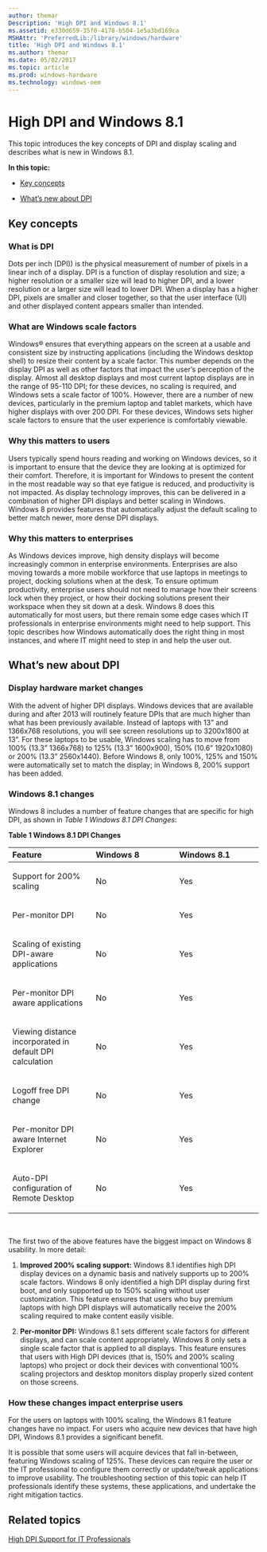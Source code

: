 ```yaml
---
author: themar
Description: 'High DPI and Windows 8.1'
ms.assetid: e330d659-35f0-4178-b504-1e5a3bd169ca
MSHAttr: 'PreferredLib:/library/windows/hardware'
title: 'High DPI and Windows 8.1'
ms.author: themar
ms.date: 05/02/2017
ms.topic: article
ms.prod: windows-hardware
ms.technology: windows-oem
---
```


# High DPI and Windows 8.1


This topic introduces the key concepts of DPI and display scaling and describes what is new in Windows 8.1.

**In this topic:**

-   [Key concepts](#key)

-   [What’s new about DPI](#newdpi)

## <span id="key"></span><span id="KEY"></span>Key concepts


### <span id="What_is_DPI"></span><span id="what_is_dpi"></span><span id="WHAT_IS_DPI"></span>What is DPI

Dots per inch (DPI)) is the physical measurement of number of pixels in a linear inch of a display. DPI is a function of display resolution and size; a higher resolution or a smaller size will lead to higher DPI, and a lower resolution or a larger size will lead to lower DPI. When a display has a higher DPI, pixels are smaller and closer together, so that the user interface (UI) and other displayed content appears smaller than intended.

### <span id="scale"></span><span id="SCALE"></span>What are Windows scale factors

Windows® ensures that everything appears on the screen at a usable and consistent size by instructing applications (including the Windows desktop shell) to resize their content by a scale factor. This number depends on the display DPI as well as other factors that impact the user’s perception of the display. Almost all desktop displays and most current laptop displays are in the range of 95-110 DPI; for these devices, no scaling is required, and Windows sets a scale factor of 100%. However, there are a number of new devices, particularly in the premium laptop and tablet markets, which have higher displays with over 200 DPI. For these devices, Windows sets higher scale factors to ensure that the user experience is comfortably viewable.

### <span id="users"></span><span id="USERS"></span>Why this matters to users

Users typically spend hours reading and working on Windows devices, so it is important to ensure that the device they are looking at is optimized for their comfort. Therefore, it is important for Windows to present the content in the most readable way so that eye fatigue is reduced, and productivity is not impacted. As display technology improves, this can be delivered in a combination of higher DPI displays and better scaling in Windows. Windows 8 provides features that automatically adjust the default scaling to better match newer, more dense DPI displays.

### <span id="enterprises"></span><span id="ENTERPRISES"></span>Why this matters to enterprises

As Windows devices improve, high density displays will become increasingly common in enterprise environments. Enterprises are also moving towards a more mobile workforce that use laptops in meetings to project, docking solutions when at the desk. To ensure optimum productivity, enterprise users should not need to manage how their screens lock when they project, or how their docking solutions present their workspace when they sit down at a desk. Windows 8 does this automatically for most users, but there remain some edge cases which IT professionals in enterprise environments might need to help support. This topic describes how Windows automatically does the right thing in most instances, and where IT might need to step in and help the user out.

## <span id="newdpi"></span><span id="NEWDPI"></span>What’s new about DPI


### <span id="Display_hardware_market_changes"></span><span id="display_hardware_market_changes"></span><span id="DISPLAY_HARDWARE_MARKET_CHANGES"></span>Display hardware market changes

With the advent of higher DPI displays. Windows devices that are available during and after 2013 will routinely feature DPIs that are much higher than what has been previously available. Instead of laptops with 13” and 1366x768 resolutions, you will see screen resolutions up to 3200x1800 at 13”. For these laptops to be usable, Windows scaling has to move from 100% (13.3” 1366x768) to 125% (13.3” 1600x900), 150% (10.6” 1920x1080) or 200% (13.3” 2560x1440). Before Windows 8, only 100%, 125% and 150% were automatically set to match the display; in Windows 8, 200% support has been added.

### <span id="Windows_8.1_changes"></span><span id="windows_8.1_changes"></span><span id="WINDOWS_8.1_CHANGES"></span>Windows 8.1 changes

Windows 8 includes a number of feature changes that are specific for high DPI, as shown in *Table 1 Windows 8.1 DPI Changes*:

**Table 1 Windows 8.1 DPI Changes**

<table>
<colgroup>
<col width="33%" />
<col width="33%" />
<col width="33%" />
</colgroup>
<thead>
<tr class="header">
<th align="left">Feature</th>
<th align="left">Windows 8</th>
<th align="left">Windows 8.1</th>
</tr>
</thead>
<tbody>
<tr class="odd">
<td align="left"><p>Support for 200% scaling</p></td>
<td align="left"><p>No</p></td>
<td align="left"><p>Yes</p></td>
</tr>
<tr class="even">
<td align="left"><p>Per-monitor DPI</p></td>
<td align="left"><p>No</p></td>
<td align="left"><p>Yes</p></td>
</tr>
<tr class="odd">
<td align="left"><p>Scaling of existing DPI-aware applications</p></td>
<td align="left"><p>No</p></td>
<td align="left"><p>Yes</p></td>
</tr>
<tr class="even">
<td align="left"><p>Per-monitor DPI aware applications</p></td>
<td align="left"><p>No</p></td>
<td align="left"><p>Yes</p></td>
</tr>
<tr class="odd">
<td align="left"><p>Viewing distance incorporated in default DPI calculation</p></td>
<td align="left"><p>No</p></td>
<td align="left"><p>Yes</p></td>
</tr>
<tr class="even">
<td align="left"><p>Logoff free DPI change</p></td>
<td align="left"><p>No</p></td>
<td align="left"><p>Yes</p></td>
</tr>
<tr class="odd">
<td align="left"><p>Per-monitor DPI aware Internet Explorer</p></td>
<td align="left"><p>No</p></td>
<td align="left"><p>Yes</p></td>
</tr>
<tr class="even">
<td align="left"><p>Auto-DPI configuration of Remote Desktop</p></td>
<td align="left"><p>No</p></td>
<td align="left"><p>Yes</p></td>
</tr>
</tbody>
</table>

 

The first two of the above features have the biggest impact on Windows 8 usability. In more detail:

1.  **Improved 200% scaling support:** Windows 8.1 identifies high DPI display devices on a dynamic basis and natively supports up to 200% scale factors. Windows 8 only identified a high DPI display during first boot, and only supported up to 150% scaling without user customization. This feature ensures that users who buy premium laptops with high DPI displays will automatically receive the 200% scaling required to make content easily visible.

2.  **Per-monitor DPI:** Windows 8.1 sets different scale factors for different displays, and can scale content appropriately. Windows 8 only sets a single scale factor that is applied to all displays. This feature ensures that users with High DPI devices (that is, 150% and 200% scaling laptops) who project or dock their devices with conventional 100% scaling projectors and desktop monitors display properly sized content on those screens.

### <span id="How_these_changes_impact_enterprise_users"></span><span id="how_these_changes_impact_enterprise_users"></span><span id="HOW_THESE_CHANGES_IMPACT_ENTERPRISE_USERS"></span>How these changes impact enterprise users

For the users on laptops with 100% scaling, the Windows 8.1 feature changes have no impact. For users who acquire new devices that have high DPI, Windows 8.1 provides a significant benefit.

It is possible that some users will acquire devices that fall in-between, featuring Windows scaling of 125%. These devices can require the user or the IT professional to configure them correctly or update/tweak applications to improve usability. The troubleshooting section of this topic can help IT professionals identify these systems, these applications, and undertake the right mitigation tactics.

## <span id="related_topics"></span>Related topics


[High DPI Support for IT Professionals](high-dpi-support-for-it-professionals.md)

 

 






